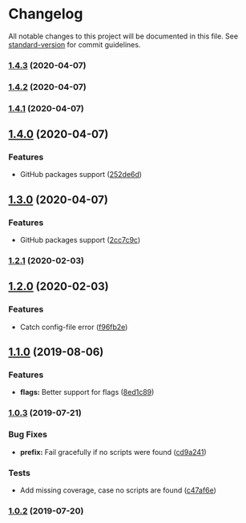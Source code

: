 # Changelog

All notable changes to this project will be documented in this file. See [standard-version](https://github.com/conventional-changelog/standard-version) for commit guidelines.

### [1.4.3](https://github.com/a-nozeret/prompt-run/compare/v1.4.2...v1.4.3) (2020-04-07)



### [1.4.2](https://github.com/a-nozeret/prompt-run/compare/v1.4.1...v1.4.2) (2020-04-07)



### [1.4.1](https://github.com/a-nozeret/prompt-run/compare/v1.4.0...v1.4.1) (2020-04-07)



## [1.4.0](https://github.com/a-nozeret/prompt-run/compare/v1.3.0...v1.4.0) (2020-04-07)


### Features

* GitHub packages support ([252de6d](https://github.com/a-nozeret/prompt-run/commit/252de6d))



## [1.3.0](https://github.com/a-nozeret/prompt-run/compare/v1.2.1...v1.3.0) (2020-04-07)


### Features

* GitHub packages support ([2cc7c9c](https://github.com/a-nozeret/prompt-run/commit/2cc7c9c))



### [1.2.1](https://github.com/a-nozeret/prompt-run/compare/v1.2.0...v1.2.1) (2020-02-03)



## [1.2.0](https://github.com/a-nozeret/prompt-run/compare/v1.1.0...v1.2.0) (2020-02-03)


### Features

* Catch config-file error ([f96fb2e](https://github.com/a-nozeret/prompt-run/commit/f96fb2e))



## [1.1.0](https://github.com/a-nozeret/prompt-run/compare/v1.0.3...v1.1.0) (2019-08-06)


### Features

* **flags:** Better support for flags ([8ed1c89](https://github.com/a-nozeret/prompt-run/commit/8ed1c89))



### [1.0.3](https://github.com/a-nozeret/prompt-run/compare/v1.0.2...v1.0.3) (2019-07-21)


### Bug Fixes

* **prefix:** Fail gracefully if no scripts were found ([cd9a241](https://github.com/a-nozeret/prompt-run/commit/cd9a241))


### Tests

* Add missing coverage, case no scripts are found ([c47af6e](https://github.com/a-nozeret/prompt-run/commit/c47af6e))



### [1.0.2](https://github.com/a-nozeret/prompt-run/compare/v1.0.1...v1.0.2) (2019-07-20)
